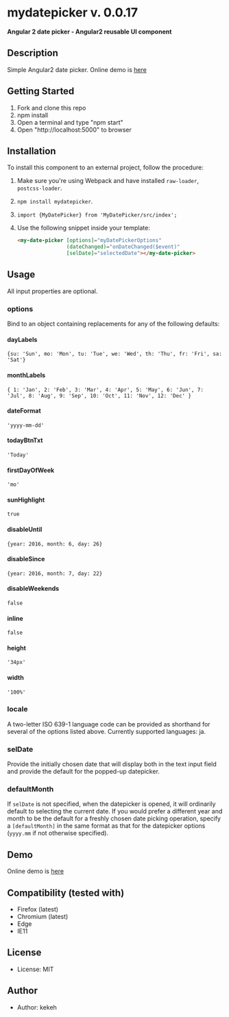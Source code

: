 # mydatepicker v. 0.0.17

**Angular 2 date picker - Angular2 reusable UI component**

## Description
Simple Angular2 date picker. Online demo is [here](http://kekeh.github.io/mydatepicker)

## Getting Started
1. Fork and clone this repo
2. npm install
3. Open a terminal and type "npm start"
4. Open "http://localhost:5000" to browser

## Installation

To install this component to an external project, follow the procedure:

1. Make sure you're using Webpack and have installed `raw-loader`, `postcss-loader`.
2. `npm install mydatepicker`.
3. `import {MyDatePicker} from 'MyDatePicker/src/index';`
4. Use the following snippet inside your template:

   ```html
   <my-date-picker [options]="myDatePickerOptions"
                   (dateChanged)="onDateChanged($event)"
                   [selDate]="selectedDate"></my-date-picker>
   ```

## Usage

All input properties are optional.

### options
Bind to an object containing replacements for any of the following defaults:

#### dayLabels
  `{su: 'Sun', mo: 'Mon', tu: 'Tue', we: 'Wed', th: 'Thu', fr: 'Fri', sa: 'Sat'}`
  
#### monthLabels
  `{ 1: 'Jan', 2: 'Feb', 3: 'Mar', 4: 'Apr', 5: 'May', 6: 'Jun', 7: 'Jul', 8: 'Aug', 9: 'Sep', 10: 'Oct', 11: 'Nov', 12: 'Dec' }`
    
#### dateFormat
  `'yyyy-mm-dd'`
  
#### todayBtnTxt
  `'Today'`
  
#### firstDayOfWeek
  `'mo'`
  
#### sunHighlight
  `true`
  
#### disableUntil
  `{year: 2016, month: 6, day: 26}`
  
#### disableSince
  `{year: 2016, month: 7, day: 22}`
  
#### disableWeekends
  `false`

#### inline
  `false`
  
#### height
  `'34px'`
  
#### width
  `'100%'`

### locale
A two-letter ISO 639-1 language code can be provided as shorthand for several of
the options listed above. Currently supported languages: ja.

### selDate
Provide the initially chosen date that will display both in the text input field
and provide the default for the popped-up datepicker.

### defaultMonth
If `selDate` is not specified, when the datepicker is opened, it will
ordinarily default to selecting the current date. If you would prefer
a different year and month to be the default for a freshly chosen date
picking operation, specify a `[defaultMonth]` in the same format as
that for the datepicker options (`yyyy.mm` if not otherwise specified).

## Demo
Online demo is [here](http://kekeh.github.io/mydatepicker)

## Compatibility (tested with)
* Firefox (latest)
* Chromium (latest)
* Edge
* IE11

## License
* License: MIT

## Author
* Author: kekeh
